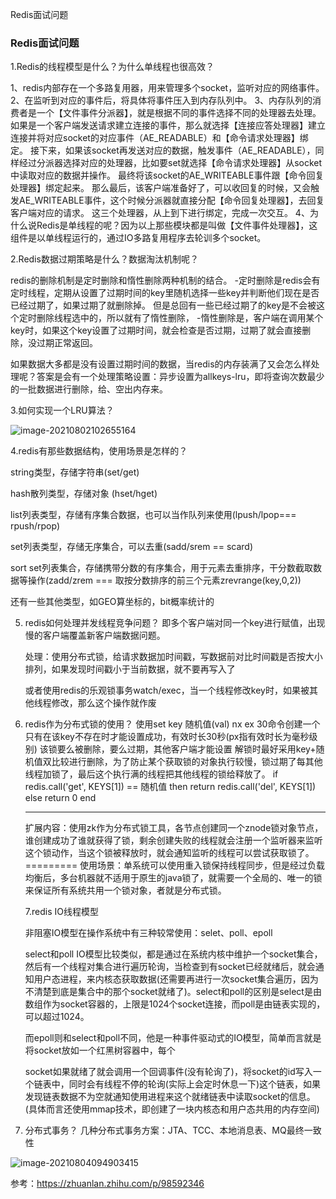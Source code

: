 Redis面试问题

### Redis面试问题

1.Redis的线程模型是什么？为什么单线程也很高效？

1、redis内部存在一个多路复用器，用来管理多个socket，监听对应的网络事件。
2、在监听到对应的事件后，将具体将事件压入到内存队列中。
3、内存队列的消费者是一个【文件事件分派器】，就是根据不同的事件选择不同的处理器去处理。 如果是一个客户端发送请求建立连接的事件，那么就选择【连接应答处理器】建立连接并将对应socket的对应事件（AE\_READABLE）和【命令请求处理器】绑定。 接下来，如果该socket再发送对应的数据，触发事件（AE\_READABLE），同样经过分派器选择对应的处理器，比如要set就选择【命令请求处理器】从socket中读取对应的数据并操作。 最终将该socket的AE\_WRITEABLE事件跟【命令回复处理器】绑定起来。 那么最后，该客户端准备好了，可以收回复的时候，又会触发AE\_WRITEABLE事件，这个时候分派器就直接分配【命令回复处理器】，去回复客户端对应的请求。 这三个处理器，从上到下进行绑定，完成一次交互。
4、为什么说Redis是单线程的呢？因为以上那些模块都是叫做【文件事件处理器】，这组件是以单线程运行的，通过IO多路复用程序去轮训多个socket。

2.Redis数据过期策略是什么？数据淘汰机制呢？

redis的删除机制是定时删除和惰性删除两种机制的结合。
-定时删除是redis会有定时线程，定期从设置了过期时间的key里随机选择一些key并判断他们现在是否已经过期了，如果过期了就删除掉。
但是总回有一些已经过期了的key是不会被这个定时删除线程选中的，所以就有了惰性删除，
-惰性删除是，客户端在调用某个key时，如果这个key设置了过期时间，就会检查是否过期，过期了就会直接删除，没过期正常返回。

如果数据大多都是没有设置过期时间的数据，当redis的内存装满了又会怎么样处理呢？答案是会有一个处理策略设置：异步设置为allkeys-lru，即将查询次数最少的一批数据进行删除，给、空出内存来。

3.如何实现一个LRU算法？

![image-20210802102655164](https://alex-img-1253982387.cos.ap-nanjing.myqcloud.com/Typora/20210802103028.png)

4.redis有那些数据结构，使用场景是怎样的？

string类型，存储字符串(set/get)

hash散列类型，存储对象 (hset/hget)

list列表类型，存储有序集合数据，也可以当作队列来使用(lpush/lpop=== rpush/rpop)

set列表类型，存储无序集合，可以去重(sadd/srem == scard)

sort set列表集合，存储携带分数的有序集合，用于元素去重排序，干分数截取数据等操作(zadd/zrem === 取按分数排序的前三个元素zrevrange(key,0,2))

还有一些其他类型，如GEO算坐标的，bit概率统计的

5.  redis如何处理并发线程竞争问题？
    即多个客户端对同一个key进行赋值，出现慢的客户端覆盖新客户端数据问题。
	
    处理：使用分布式锁，给请求数据加时间戳，写数据前对比时间戳是否按大小排列，如果发现时间戳小于当前数据，就不要再写入了
	
	或者使用redis的乐观锁事务watch/exec，当一个线程修改key时，如果被其他线程修改，那么这个操作就作废
	
	
	
6. redis作为分布式锁的使用？
   使用set key 随机值(val) nx ex 30命令创建一个只有在该key不存在时才能设置成功，有效时长30秒(px指有效时长为毫秒级别)
   该锁要么被删除，要么过期，其他客户端才能设置
   解锁时最好采用key+随机值双比较进行删除，为了防止某个获取锁的对象执行较慢，锁过期了每其他线程加锁了，最后这个执行满的线程把其他线程的锁给释放了。
   if redis.call('get', KEYS[1]) == 随机值 then return redis.call('del', KEYS[1]) else return 0 end
   
   ------
   
   扩展内容：使用zk作为分布式锁工具，各节点创建同一个znode锁对象节点，谁创建成功了谁就获得了锁，剩余创建失败的线程就会注册一个监听器来监听这个锁动作，当这个锁被释放时，就会通知监听的线程可以尝试获取锁了。
=========
使用场景：单系统可以使用重入锁保持线程同步，但是经过负载均衡后，多台机器就不适用于原生的java锁了，就需要一个全局的、唯一的锁来保证所有系统共用一个锁对象，者就是分布式锁。
   

   7.redis IO线程模型
   
   非阻塞IO模型在操作系统中有三种较常使用：selet、poll、epoll
   
   select和poll IO模型比较类似，都是通过在系统内核中维护一个socket集合，然后有一个线程对集合进行遍历轮询，当检查到有socket已经就绪后，就会通知用户态进程，来内核态获取数据(还需要再进行一次socket集合遍历，因为不清楚到底是集合中的那个socket就绪了)。select和poll的区别是select是由数组作为socket容器的，上限是1024个socket连接，而poll是由链表实现的，可以超过1024。
   
   而epoll则和select和poll不同，他是一种事件驱动式的IO模型，简单而言就是将socket放如一个红黑树容器中，每个
   
   socket如果就绪了就会调用一个回调事件(没有轮询了)，将socket的id写入一个链表中，同时会有线程不停的轮询(实际上会定时休息一下)这个链表，如果发现链表数据不为空就通知使用进程来这个就绪链表中读取socket的信息。(具体而言还使用mmap技术，即创建了一块内核态和用户态共用的内存空间)

8. 分布式事务？
   几种分布式事务方案：JTA、TCC、本地消息表、MQ最终一致性

![image-20210804094903415](https://alex-img-1253982387.cos.ap-nanjing.myqcloud.com/Typora/20210804094912.png)

参考：https://zhuanlan.zhihu.com/p/98592346
